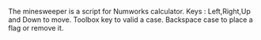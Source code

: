 The minesweeper is a script for Numworks calculator. Keys : Left,Right,Up and Down to move. Toolbox key to valid a case. Backspace case to place a flag or remove it.
